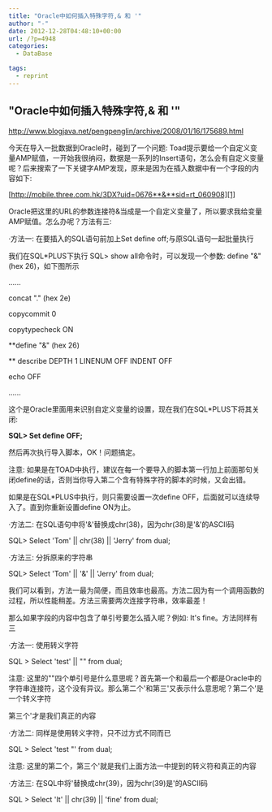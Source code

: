 ```yaml
---
title: "Oracle中如何插入特殊字符,& 和 '"
author: "-"
date: 2012-12-28T04:48:10+00:00
url: /?p=4948
categories:
  - DataBase

tags:
  - reprint
---
```

## "Oracle中如何插入特殊字符,& 和 '"

  http://www.blogjava.net/pengpenglin/archive/2008/01/16/175689.html

今天在导入一批数据到Oracle时，碰到了一个问题: Toad提示要给一个自定义变量AMP赋值，一开始我很纳闷，数据是一系列的Insert语句，怎么会有自定义变量呢？后来搜索了一下关键字AMP发现，原来是因为在插入数据中有一个字段的内容如下: 

[http://mobile.three.com.hk/3DX?uid=0676**&**sid=rt_060908][1]

Oracle把这里的URL的参数连接符&当成是一个自定义变量了，所以要求我给变量AMP赋值。怎么办呢？方法有三: 

·方法一: 在要插入的SQL语句前加上Set define off;与原SQL语句一起批量执行

我们在SQL*PLUS下执行 SQL> show all命令时，可以发现一个参数: define "&" (hex 26)，如下图所示

......
  
concat "." (hex 2e)
  
copycommit 0
  
copytypecheck ON
  
**define "&" (hex 26)
  
**   describe DEPTH 1 LINENUM OFF INDENT OFF
  
echo OFF
  
......

这个是Oracle里面用来识别自定义变量的设置，现在我们在SQL*PLUS下将其关闭: 

**SQL> Set define OFF;**

然后再次执行导入脚本，OK！问题搞定。

注意: 如果是在TOAD中执行，建议在每一个要导入的脚本第一行加上前面那句关闭define的话，否则当你导入第二个含有特殊字符的脚本的时候，又会出错。
  
如果是在SQL*PLUS中执行，则只需要设置一次define OFF，后面就可以连续导入了。直到你重新设置define ON为止。

·方法二: 在SQL语句中将'&'替换成chr(38)，因为chr(38)是'&'的ASCII码

SQL> Select 'Tom' || chr(38) || 'Jerry' from dual;

·方法三: 分拆原来的字符串

SQL> Select 'Tom' || '&' || 'Jerry' from dual;

我们可以看到，方法一最为简便，而且效率也最高。方法二因为有一个调用函数的过程，所以性能稍差。方法三需要两次连接字符串，效率最差！

那么如果字段的内容中包含了单引号要怎么插入呢？例如: It's fine。方法同样有三

·方法一: 使用转义字符

SQL > Select 'test' || "" from dual;

注意: 这里的""四个单引号是什么意思呢？首先第一个和最后一个都是Oracle中的字符串连接符，这个没有异议。那么第二个'和第三'又表示什么意思呢？第二个'是一个转义字符
  
第三个'才是我们真正的内容

·方法二: 同样是使用转义字符，只不过方式不同而已

SQL > Select 'test "' from dual;

注意: 这里的第二个，第三个'就是我们上面方法一中提到的转义符和真正的内容

·方法三: 在SQL中将'替换成chr(39)，因为chr(39)是'的ASCII码

SQL > Select 'It' || chr(39) || 'fine' from dual;

 [1]: http://mobile.three.com.hk/3DX?uid=0676&amp;sid=rt_060908